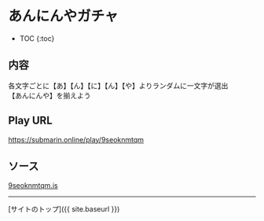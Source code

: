 # あんにんやガチャ

* TOC
{:toc}

## 内容
各文字ごとに【あ】【ん】【に】【ん】【や】よりランダムに一文字が選出  
【あんにんや】を揃えよう

## Play URL

https://submarin.online/play/9seoknmtqm

## ソース

[9seoknmtqm.is](./../../src/submarin/9seoknmtqm.is)

----

[サイトのトップ]({{ site.baseurl }})
